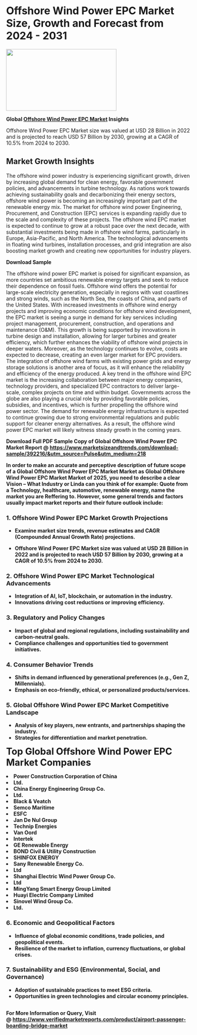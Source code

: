 <H1>Offshore Wind Power EPC Market Size, Growth and Forecast from 2024 - 2031</H1><img class="aligncenter size-medium wp-image-584254" src="https://thirdeyenews.in/wp-content/uploads/2024/09/Global-Market-Research-300x168.jpeg" alt="" width="300" height="168" /><p><strong>Global&nbsp;<a href="https://www.marketsizeandtrends.com/download-sample/392216/&amp;utm_source=Pulse&amp;utm_medium=218">Offshore Wind Power EPC Market</a> Insights</strong></p><p>Offshore Wind Power EPC Market size was valued at USD 28 Billion in 2022 and is projected to reach USD 57 Billion by 2030, growing at a CAGR of 10.5% from 2024 to 2030.</p><p><h2>Market Growth Insights</h2> <p>The offshore wind power industry is experiencing significant growth, driven by increasing global demand for clean energy, favorable government policies, and advancements in turbine technology. As nations work towards achieving sustainability goals and decarbonizing their energy sectors, offshore wind power is becoming an increasingly important part of the renewable energy mix. The market for offshore wind power Engineering, Procurement, and Construction (EPC) services is expanding rapidly due to the scale and complexity of these projects. The offshore wind EPC market is expected to continue to grow at a robust pace over the next decade, with substantial investments being made in offshore wind farms, particularly in Europe, Asia-Pacific, and North America. The technological advancements in floating wind turbines, installation processes, and grid integration are also boosting market growth and creating new opportunities for industry players.</p> <p><strong>Download Sample</strong></p> <p>The offshore wind power EPC market is poised for significant expansion, as more countries set ambitious renewable energy targets and seek to reduce their dependence on fossil fuels. Offshore wind offers the potential for large-scale electricity generation, especially in regions with vast coastlines and strong winds, such as the North Sea, the coasts of China, and parts of the United States. With increased investments in offshore wind energy projects and improving economic conditions for offshore wind development, the EPC market is seeing a surge in demand for key services including project management, procurement, construction, and operations and maintenance (O&M). This growth is being supported by innovations in turbine design and installation, allowing for larger turbines and greater efficiency, which further enhances the viability of offshore wind projects in deeper waters. Moreover, as the technology continues to evolve, costs are expected to decrease, creating an even larger market for EPC providers. The integration of offshore wind farms with existing power grids and energy storage solutions is another area of focus, as it will enhance the reliability and efficiency of the energy produced. A key trend in the offshore wind EPC market is the increasing collaboration between major energy companies, technology providers, and specialized EPC contractors to deliver large-scale, complex projects on time and within budget. Governments across the globe are also playing a crucial role by providing favorable policies, subsidies, and incentives, which is further propelling the offshore wind power sector. The demand for renewable energy infrastructure is expected to continue growing due to strong environmental regulations and public support for cleaner energy alternatives. As a result, the offshore wind power EPC market will likely witness steady growth in the coming years. <p><strong></p><p><span class=""><strong>Download Full PDF Sample Copy of Global Offshore Wind Power EPC Market Report</strong> @ <a href="https://www.marketsizeandtrends.com/download-sample/392216/&amp;utm_source=Pulse&amp;utm_medium=218" target="_blank">https://www.marketsizeandtrends.com/download-sample/392216/&amp;utm_source=Pulse&amp;utm_medium=218</a></span></p><p>In order to make an accurate and perceptive description of future scope of a Global&nbsp;Offshore Wind Power EPC Market Market as Global&nbsp;Offshore Wind Power EPC Market Market of 2025, you need to describe a clear Vision &ndash; What Industry or Linda can you think of for example: Quote from a Technology, healthcare, automotive, renewable energy, name the market you are Reffering to. However, some general trends and factors usually impact market reports and their future outlook include:</p><h3>1.&nbsp;<strong>Offshore Wind Power EPC Market Growth Projections</strong></h3><ul><li>Examine market size trends, revenue estimates and CAGR (Compounded Annual Growth Rate) projections.</li><li><p>Offshore Wind Power EPC Market size was valued at USD 28 Billion in 2022 and is projected to reach USD 57 Billion by 2030, growing at a CAGR of 10.5% from 2024 to 2030.</p></li></ul><h3>2.&nbsp;<strong>Offshore Wind Power EPC Market Technological Advancements</strong></h3><ul><li>Integration of AI, IoT, blockchain, or automation in the industry.</li><li>Innovations driving cost reductions or improving efficiency.</li></ul><h3>3.&nbsp;<strong>Regulatory and Policy Changes</strong></h3><ul><li>Impact of global and regional regulations, including sustainability and carbon-neutral goals.</li><li>Compliance challenges and opportunities tied to government initiatives.</li></ul><h3>4.&nbsp;<strong>Consumer Behavior Trends</strong></h3><ul><li>Shifts in demand influenced by generational preferences (e.g., Gen Z, Millennials).</li><li>Emphasis on eco-friendly, ethical, or personalized products/services.</li></ul><h3>5.&nbsp;<strong>Global Offshore Wind Power EPC Market Competitive Landscape</strong></h3><ul><li>Analysis of key players, new entrants, and partnerships shaping the industry.</li><li>Strategies for differentiation and market penetration.</li></ul><p data-pm-slice="1 1 []"><span style="color: inherit; font-family: inherit; font-size: 25px;">Top Global Offshore Wind Power EPC Market Companies</span></p><div class="" data-test-id=""><p><li>Power Construction Corporation of China</li><li>Ltd.</li><li> China Energy Engineering Group Co.</li><li> Ltd.</li><li> Black & Veatch</li><li> Semco Maritime</li><li> ESFC</li><li> Jan De Nul Group</li><li> Technip Energies</li><li> Van Oord</li><li> Intertek</li><li> GE Renewable Energy</li><li> BOND Civil & Utility Construction</li><li> SHINFOX ENERGY</li><li> Sany Renewable Energy Co.</li><li>Ltd</li><li> Shanghai Electric Wind Power Group Co.</li><li>Ltd</li><li> MingYang Smart Energy Group Limited</li><li> Huayi Electric Company Limited</li><li> Sinovel Wind Group Co.</li><li>Ltd.</li></p></div><h3>6.&nbsp;<strong>Economic and Geopolitical Factors</strong></h3><ul><li>Influence of global economic conditions, trade policies, and geopolitical events.</li><li>Resilience of the market to inflation, currency fluctuations, or global crises.</li></ul><h3>7.&nbsp;<strong>Sustainability and ESG (Environmental, Social, and Governance)</strong></h3><ul><li>Adoption of sustainable practices to meet ESG criteria.</li><li>Opportunities in green technologies and circular economy principles.</li></ul><h2><strong style="font-size: 14px;">For More Information or Query, Visit @&nbsp;</strong><a style="background-color: #ffffff; font-size: 14px;" href="https://www.marketsizeandtrends.com/report/offshore-wind-power-epc-market/" target="_blank">https://www.verifiedmarketreports.com/product/airport-passenger-boarding-bridge-market</a></h2>
